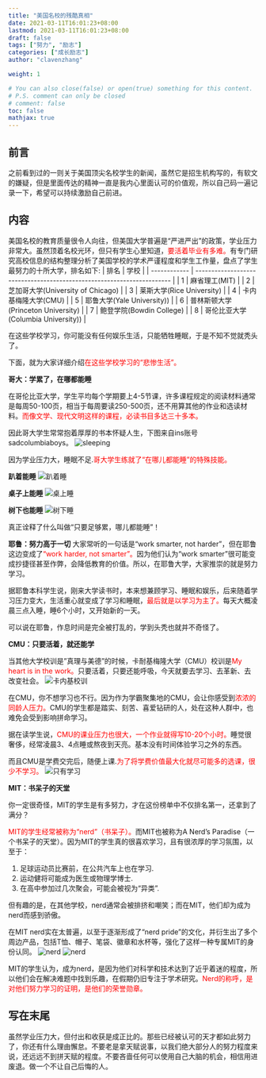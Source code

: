 ```yaml
---
title: "美国名校的残酷真相"
date: 2021-03-11T16:01:23+08:00
lastmod: 2021-03-11T16:01:23+08:00
draft: false
tags: ["努力", "励志"]
categories: ["成长励志"]
author: "clavenzhang"

weight: 1

# You can also close(false) or open(true) something for this content.
# P.S. comment can only be closed
# comment: false
toc: false
mathjax: true
---
```

## 前言
之前看到过的一则关于美国顶尖名校学生的新闻，虽然它是招生机构写的，有软文的嫌疑，但是里面传达的精神一直是我内心里面认可的价值观，所以自己码一遍记录一下，希望可以持续激励自己前进。

## 内容
美国名校的教育质量很令人向往，但美国大学普遍是“严进严出”的政策，学业压力非常大。虽然顶着名校光环，但只有学生心里知道，<font color=red>要活着毕业有多难。</font>有专门研究高校信息的结构整理分析了美国学校的学术严谨程度和学生工作量，盘点了学生最努力的十所大学，排名如下:
| 排名 | 学校 |
| ------------ | ---------------------------------------------------------------------- |
| 1 | 麻省理工(MIT) |
| 2 | 芝加哥大学(University of Chicago) |
| 3 | 莱斯大学(Rice University) |
| 4 | 卡内基梅隆大学(CMU) |
| 5 | 耶鲁大学(Yale University)) |
| 6 | 普林斯顿大学(Princeton University) |
| 7 | 鲍登学院(Bowdin College) |
| 8 | 哥伦比亚大学(Columbia University)) |

在这些学校学习，你可能没有任何娱乐生活，只能牺牲睡眠，于是不知不觉就秃头了。

下面，就为大家详细介绍<font color=red>在这些学校学习的“悲惨生活”。</font>

**哥大：学累了，在哪都能睡**

在哥伦比亚大学，学生平均每个学期要上4-5节课，许多课程规定的阅读材料通常是每周50-100页，相当于每周要读250-500页，还不用算其他的作业和选读材料。<font color=red>而像文学、现代文明这样的课程，必读书目多达三十多本。</font>

因此哥大学生常常抱着厚厚的书本怀疑人生，下图来自ins账号sadcolumbiaboys。
![sleeping](/blog/2021/columbia_sleeping.png)

因为学业压力大，睡眠不足.<font color=red>哥大学生练就了“在哪儿都能睡”的特殊技能。</font>

**趴着能睡**
![趴着睡](/blog/2021/sit_sleep.png)

**桌子上能睡**
![桌上睡](/blog/2021/desk_sleep.png)

**树下也能睡**
![树下睡](/blog/2021/tree_sleep.png)

真正诠释了什么叫做“只要足够累，哪儿都能睡”！

**耶鲁：努力高于一切**
大家常听的一句话是“work smarter, not harder”，但在耶鲁这边变成了<font color=red>“work harder, not smarter”。</font>因为他们认为“work smarter”很可能变成抄捷径甚至作弊，会降低教育的价值。所以，在耶鲁大学，大家推崇的就是努力学习。

据耶鲁本科学生说，刚来大学读书时，本来想兼顾学习、睡眠和娱乐，后来随着学习压力变大，生活重心就变成了学习和睡眠，<font color=red>最后就是以学习为主了。</font>每天大概凌晨三点入睡，睡6个小时，又开始新的一天。

可以说在耶鲁，作息时间是完全被打乱的，学到头秃也就并不奇怪了。

**CMU：只要活着，就还能学**

当其他大学校训是”真理与美德”的时候，卡耐基梅隆大学（CMU）校训是<font color=red>My heart is in the work。</font>只要活着，只要还能呼吸，今天就要去学习、去革新、去改变社会。
![卡内基校训](/blog/2021/carnegie.jpeg)

在CMU，你不想学习也不行。因为作为学霸聚集地的CMU，会让你感受到<font color=red>浓浓的同龄人压力。</font>CMU的学生都是踏实、刻苦、喜爱钻研的人，处在这种人群中，也难免会受到影响拼命学习。

据在读学生说，<font color=red>CMU的课业压力也很大，一个作业就得写10-20个小时。</font>睡觉很奢侈，经常凌晨3、4点睡或熬夜到天亮。基本没有时间体验学习之外的东西。

而且CMU是学费交完后，随便上课.<font color=red>为了将学费价值最大化就尽可能多的选课，很少不学习。</font>
![只有学习](/blog/2021/learn.jpeg)

**MIT：书呆子的天堂**

你一定很奇怪，MIT的学生是有多努力，才在这份榜单中不仅排名第一，还拿到了满分？

<font color=red>MIT的学生经常被称为“nerd”（书呆子）。</font>而MIT也被称为A Nerd’s Paradise（一个书呆子的天堂）。因为MIT的学生真的很喜欢学习，且有很浓厚的学习氛围，以至于：
1. 足球运动员比赛前，在公共汽车上也在学习.
2. 运动健将可能成为医生或物理学博士.
3. 在高中参加过几次聚会，可能会被视为“异类”.

但有趣的是，在其他学校，nerd通常会被排挤和嘲笑；而在MIT，他们却为成为nerd而感到骄傲。

在MIT nerd实在太普遍，以至于逐渐形成了“nerd pride”的文化，并衍生出了多个周边产品，包括T恤、帽子、笔袋、徽章和水杯等，强化了这样一种专属MIT的身份认同。
![nerd](/blog/2021/nerd_pride_1.jpeg)
![nerd](/blog/2021/nerd_pride_2.jpeg)

MIT的学生认为，成为nerd，是因为他们对科学和技术达到了近乎着迷的程度，所以他们会在解决难题中找到乐趣，在假期仍旧专注于学术研究。<font color=red>Nerd的称呼，是对他们努力学习的证明，是他们的荣誉勋章。</font>

## 写在末尾
虽然学业压力大，但付出和收获是成正比的。那些已经被认可的天才都如此努力了，你还有什么理由懈怠。不要老是拿天赋说事，以我们绝大部分人的努力程度来说，还远远不到拼天赋的程度。不要吝啬任何可以使用自己大脑的机会，相信用进废退。做一个不让自己后悔的人。



